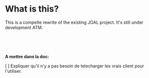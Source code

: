 # What is this?
This is a compelte rewrite of the existing JOAL project. It's still under development ATM.


<br/>
<br/>
<br/>

**A mettre dans la doc:**

 [ ] Expliquer qu'il n'y a pas besoin de telecharger les vrais client pour l'utiliser.

